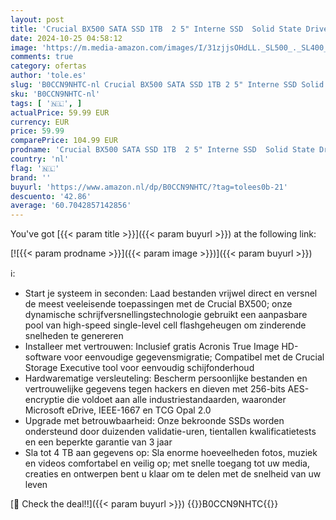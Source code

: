 ```yaml
---
layout: post
title: 'Crucial BX500 SATA SSD 1TB  2 5" Interne SSD  Solid State Drive   Tot 540MB/s  Compatibel met Laptop en Desktop  PC   3D NAND  Dynamische Schrijfversnelling - CT1000BX500SSD101'
date: 2024-10-25 04:58:12
image: 'https://m.media-amazon.com/images/I/31zjjsOHdLL._SL500_._SL400_.jpg'
comments: true
category: ofertas
author: 'tole.es'
slug: 'B0CCN9NHTC-nl Crucial BX500 SATA SSD 1TB 2 5" Interne SSD Solid State...'
sku: 'B0CCN9NHTC-nl'
tags: [ '🇳🇱', ]
actualPrice: 59.99 EUR
currency: EUR
price: 59.99
comparePrice: 104.99 EUR
prodname: 'Crucial BX500 SATA SSD 1TB  2 5" Interne SSD  Solid State Drive   Tot 540MB/s  Compatibel met Laptop en Desktop  PC   3D NAND  Dynamische Schrijfversnelling - CT1000BX500SSD101'
country: 'nl'
flag: '🇳🇱'
brand: ''
buyurl: 'https://www.amazon.nl/dp/B0CCN9NHTC/?tag=tolees0b-21'
descuento: '42.86'
average: '60.7042857142856'
---
```


You've got [{{< param title >}}]({{< param buyurl >}}) at the following link:

[![{{< param prodname >}}]({{< param image >}})]({{< param buyurl >}})

ℹ️:

- Start je systeem in seconden: Laad bestanden vrijwel direct en versnel de meest veeleisende toepassingen met de Crucial BX500; onze dynamische schrijfversnellingstechnologie gebruikt een aanpasbare pool van high-speed single-level cell flashgeheugen om zinderende snelheden te genereren
- Installeer met vertrouwen: Inclusief gratis Acronis True Image HD-software voor eenvoudige gegevensmigratie; Compatibel met de Crucial Storage Executive tool voor eenvoudig schijfonderhoud
- Hardwarematige versleuteling: Bescherm persoonlijke bestanden en vertrouwelijke gegevens tegen hackers en dieven met 256-bits AES-encryptie die voldoet aan alle industriestandaarden, waaronder Microsoft eDrive, IEEE-1667 en TCG Opal 2.0
- Upgrade met betrouwbaarheid: Onze bekroonde SSDs worden ondersteund door duizenden validatie-uren, tientallen kwalificatietests en een beperkte garantie van 3 jaar
- Sla tot 4 TB aan gegevens op: Sla enorme hoeveelheden fotos, muziek en videos comfortabel en veilig op; met snelle toegang tot uw media, creaties en ontwerpen bent u klaar om te delen met de snelheid van uw leven

[🛒 Check the deal!!]({{< param buyurl >}})
{{<world>}}B0CCN9NHTC{{</world>}}

